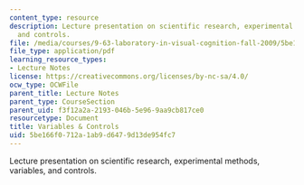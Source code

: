 ```yaml
---
content_type: resource
description: Lecture presentation on scientific research, experimental methods, variables,
  and controls.
file: /media/courses/9-63-laboratory-in-visual-cognition-fall-2009/5be166f0712a1ab9d6479d13de954fc7_MIT9_63F09_lec01.pdf
file_type: application/pdf
learning_resource_types:
- Lecture Notes
license: https://creativecommons.org/licenses/by-nc-sa/4.0/
ocw_type: OCWFile
parent_title: Lecture Notes
parent_type: CourseSection
parent_uid: f3f12a2a-2193-046b-5e96-9aa9cb817ce0
resourcetype: Document
title: Variables & Controls
uid: 5be166f0-712a-1ab9-d647-9d13de954fc7
---
```

Lecture presentation on scientific research, experimental methods, variables, and controls.
